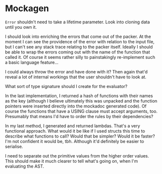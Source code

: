 # Mockagen

`Error` shouldn't need to take a lifetime parameter. Look into cloning data until you own it.

I should look into enriching the errors that come out of the packer. At the moment I can see the providence of the error with relation to the input file, but I can't see any stack trace relating to the packer itself. Ideally I should be able to wrap the errors coming out with the name of the function that called it. Of course it seems rather silly to painstakingly re-implement such a basic language feature...

I could always throw the error and have done with it? Then again that'd reveal a lot of internal workings that the user shouldn't have to look at.


What sort of type signature should I create for the evaluator?

In the last implementation, I returned a hash of functions with their names as the key (although I believe ultimately this was unpacked and the function pointers were inserted directly into the mockadoc generated code).
Of course the functions that have a USING clause must accept arguments, too.
Presumably that means I'd have to order the rules by their dependencies?

In my last method, I generated and returned lambdas. That's a very functional approach.
What would it be like if I used structs this time to describe what functions to call?
Would that be simpler? Would it be faster?
I'm not confident it would be, tbh.
Although it'd definitely be easier to serialise.



I need to separate out the primitive values from the higher order values.
This should make it much clearer to tell what's going on, when I'm evaluating the AST.
